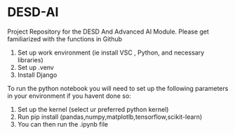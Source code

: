 # DESD-AI
Project Repository for the DESD And Advanced AI Module. Please get familiarized with the functions in Github

1. Set up work environment (ie install VSC , Python, and necessary libraries)
2. Set up .venv
3. Install Django

To run the python notebook you will need to set up the following parameters in your environment if you havent done so:
1. Set up the kernel (select ur preferred python kernel)
2. Run pip install (pandas,numpy,matplotlb,tensorflow,scikit-learn)
3. You can then run the .ipynb file

